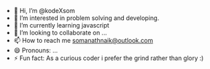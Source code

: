 - 👋 Hi, I’m @kodeXsom
- 👀 I’m interested in problem solving and developing.
- 🌱 I’m currently learning javascript 
- 💞️ I’m looking to collaborate on ...
- 📫 How to reach me somanathnaik@outlook.com
- 😄 Pronouns: ...
- ⚡ Fun fact: As a curious coder i prefer the grind rather than glory :)

<!---
kodeXsom/kodeXsom is a ✨ special ✨ repository because its `README.md` (this file) appears on your GitHub profile.
You can click the Preview link to take a look at your changes.
--->

